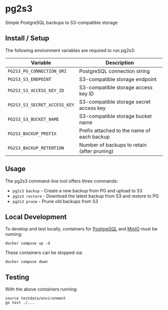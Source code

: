 # pg2s3
Simple PostgreSQL backups to S3-compatible storage

## Install / Setup
The following environment variables are required to run pg2s3:

| Variable                     | Description |
| ---------------------------- | ----------- |
| `PG2S3_PG_CONNECTION_URI`    | PostgreSQL connection string |
| `PG2S3_S3_ENDPOINT`          | S3-compatible storage endpoint |
| `PG2S3_S3_ACCESS_KEY_ID`     | S3-compatible storage access key ID |
| `PG2S3_S3_SECRET_ACCESS_KEY` | S3-compatible storage secret access key |
| `PG2S3_S3_BUCKET_NAME`       | S3-compatible storage bucket name |
| `PG2S3_BACKUP_PREFIX`        | Prefix attached to the name of each backup |
| `PG2S3_BACKUP_RETENTION`     | Number of backups to retain (after pruning) |

## Usage
The pg2s3 command-line tool offers three commands:
* `pg2s3 backup` - Create a new backup from PG and upload to S3
* `pg2s3 restore` - Download the latest backup from S3 and restore to PG
* `pg2s3 prune` - Prune old backups from S3

## Local Development
To develop and test locally, containers for [PostgreSQL](https://www.postgresql.org/) and [MinIO](https://min.io/) must be running:
```
docker compose up -d
```

These containers can be stopped via:
```
docker compose down
```

## Testing
With the above containers running:
```
source testdata/environment
go test ./...
```
